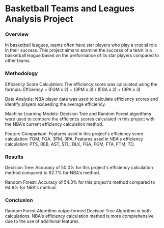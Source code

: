 # Basketball Teams and Leagues Analysis Project

### Overview
In basketball leagues, teams often have star players who play a crucial role in their success. This project aims to examine the success of a team in a basketball league based on the performance of its star players compared to other teams.

### Methodology
Efficiency Score Calculation: The efficiency score was calculated using the formula:
     Efficiency = (FGM x 2) + (3PM x 3) / (FGA x 2) + (3PA x 3)

Data Analysis: NBA player data was used to calculate efficiency scores and identify players exceeding the average efficiency.

Machine Learning Models: Decision Tree and Random Forest algorithms were used to compare the efficiency scores calculated in this project with the NBA's current efficiency calculation method.

Feature Comparison: Features used in this project's efficiency score calculation: FGM, FGA, 3PM, 3PA. Features used in NBA's efficiency calculation: PTS, REB, AST, STL, BLK, FGA, FGM, FTA, FTM, TO.

### Results
Decision Tree: Accuracy of 50.0% for this project's efficiency calculation method compared to 92.7% for NBA's method.

Random Forest: Accuracy of 54.3% for this project's method compared to 94.9% for NBA's method.

### Conclusion
Random Forest Algorithm outperformed Decision Tree Algorithm in both calculations.
NBA's efficiency calculation method is more comprehensive due to the use of additional features.

